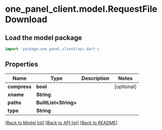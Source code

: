 # one_panel_client.model.RequestFileDownload

## Load the model package
```dart
import 'package:one_panel_client/api.dart';
```

## Properties
Name | Type | Description | Notes
------------ | ------------- | ------------- | -------------
**compress** | **bool** |  | [optional] 
**xname** | **String** |  | 
**paths** | **BuiltList&lt;String&gt;** |  | 
**type** | **String** |  | 

[[Back to Model list]](../README.md#documentation-for-models) [[Back to API list]](../README.md#documentation-for-api-endpoints) [[Back to README]](../README.md)


